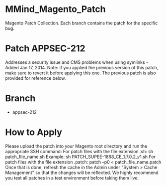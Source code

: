 MMind_Magento_Patch
==================

Magento Patch Collection.
Each branch contains the patch for the specific bug.

# Patch APPSEC-212

Addresses a security issue and CMS problems when using symlinks - Added Jan 17, 2014.
Note: if you applied the previous version of this patch, make sure to revert it before applying this one. The previous patch is also provided for reference below. 

# Branch

- appsec-212

# How to Apply

Please upload the patch into your Magento root directory and run the appropriate SSH command:
For patch files with the file extension .sh:
sh patch_file_name.sh
Example: sh PATCH_SUPEE-1868_CE_1.7.0.2_v1.sh
For patch files with the file extension .patch:
patch –p0 < patch_file_name.patch
Once that is done, refresh the cache in the Admin under "System > Cache Management" so that the changes will be reflected. We highly recommend you test all patches in a test environment before taking them live. 